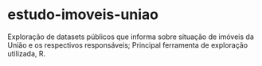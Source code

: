 # estudo-imoveis-uniao
Exploração de datasets públicos que informa sobre situação de imóveis da União e os respectivos responsáveis;
Principal ferramenta de exploração utilizada, R.
